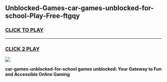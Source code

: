 
## Unblocked-Games-car-games-unblocked-for-school-Play-Free-ftgqy
<h3>
<a href="https://premium76.site?title=car-games-unblocked-for-school&ref=10A">CLICK TO PLAY</a></h3>
<hr>

<h3>
<a href="https://premium76.site?title=car-games-unblocked-for-school&ref=10A">CLICK 2 PLAY</a>
  
</h3>

<a href="https://premium76.site?title=car-games-unblocked-for-school&ref=10A"><img src="https://clearcache.store/games.png"></a>


**car-games-unblocked-for-school games unblocked: Your Gateway to Fun and Accessible Online Gaming**
